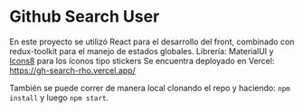# Github Search User

En este proyecto se utilizó React para el desarrollo del front, combinado con redux-toolkit para el manejo de estados globales. 
Librería: MaterialUI y 
<a target="_blank" href="https://icons8.com/icon/sjkUhfqp3CBs/doble-izquierda">Icons8</a> para los íconos tipo stickers 
Se encuentra deployado en Vercel: 
https://gh-search-rho.vercel.app/

También se puede correr de manera local clonando el repo y haciendo:
`npm install` y luego `npm start`. 


